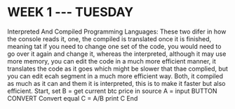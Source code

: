 # WEEK 1 --- TUESDAY
Interpreted And Compiled Programming Languages: These two difer in how the console reads it, one, the compiled is translated once it is finished, meaning tat if you need to change one set of the code, you would need to go over it again and change it, whereas the interpreted, although it may use more memory, you can edit the code in a much more efficient manner, it translates the code as it goes which might be slower that thae complied, but you can edit ecah segment in a much more efficient way.
Both, it compiled as much as it can and them it is interpreted, this is to make it faster but also efficient.
Start,
set B = get current btc price in source
A = input
BUTTON CONVERT
Convert equal C = A/B
print C
End
